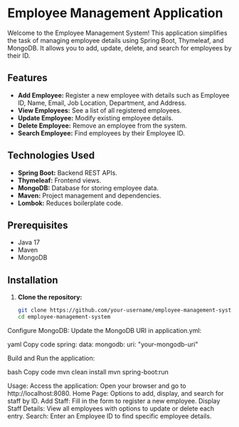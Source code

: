 # Employee Management Application

Welcome to the Employee Management System! This application simplifies the task of managing employee details using Spring Boot, Thymeleaf, and MongoDB. It allows you to add, update, delete, and search for employees by their ID.

## Features

- **Add Employee:** Register a new employee with details such as Employee ID, Name, Email, Job Location, Department, and Address.
- **View Employees:** See a list of all registered employees.
- **Update Employee:** Modify existing employee details.
- **Delete Employee:** Remove an employee from the system.
- **Search Employee:** Find employees by their Employee ID.

## Technologies Used

- **Spring Boot:** Backend REST APIs.
- **Thymeleaf:** Frontend views.
- **MongoDB:** Database for storing employee data.
- **Maven:** Project management and dependencies.
- **Lombok:** Reduces boilerplate code.

## Prerequisites

- Java 17
- Maven
- MongoDB

## Installation

1. **Clone the repository:**
   ```bash
   git clone https://github.com/your-username/employee-management-system.git
   cd employee-management-system
Configure MongoDB:
Update the MongoDB URI in application.yml:

yaml
Copy code
spring:
  data:
    mongodb:
      uri: "your-mongodb-uri"

      
Build and Run the application:

bash
Copy code
mvn clean install
mvn spring-boot:run


Usage:
Access the application: Open your browser and go to http://localhost:8080.
Home Page: Options to add, display, and search for staff by ID.
Add Staff: Fill in the form to register a new employee.
Display Staff Details: View all employees with options to update or delete each entry.
Search: Enter an Employee ID to find specific employee details.
